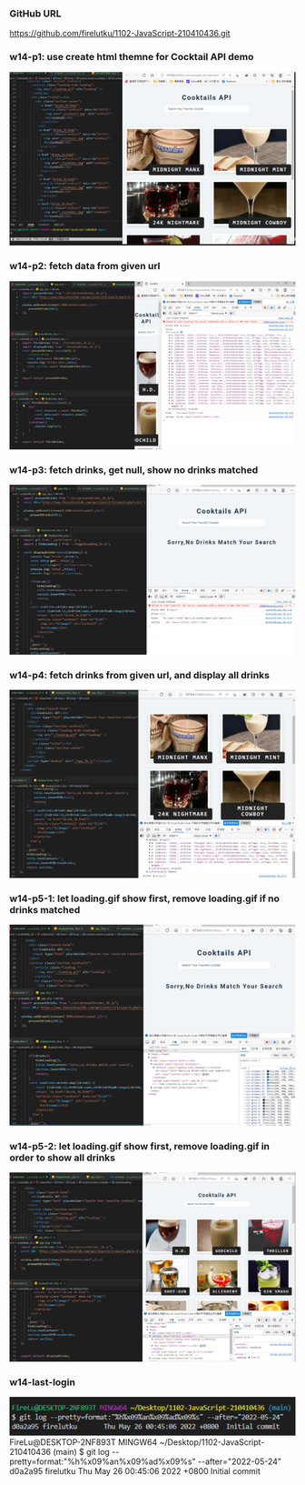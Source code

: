 ### GitHub URL
https://github.com/firelutku/1102-JavaScript-210410436.git


### w14-p1: use create html themne for Cocktail API demo
 
![](w14-p1.png)


### w14-p2: fetch data from given url
![](w14-p2.png)


### w14-p3: fetch drinks, get null, show no drinks matched

![](w14-p3.png)


### w14-p4: fetch drinks from given url, and display all drinks


![](w14-p4.png)


### w14-p5-1: let loading.gif show first, remove loading.gif if no drinks matched


![](w14-p5-1.png)


### w14-p5-2: let loading.gif show first, remove loading.gif in order to show all drinks



![](w14-p5-2.png)

### w14-last-login
![](w14-last-log.png)
FireLu@DESKTOP-2NF893T MINGW64 ~/Desktop/1102-JavaScript-210410436 (main)
$ git log --pretty=format:"%h%x09%an%x09%ad%x09%s" --after="2022-05-24"
d0a2a95 firelutku       Thu May 26 00:45:06 2022 +0800  Initial commit


